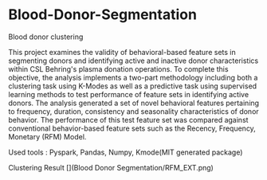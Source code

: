 # Blood-Donor-Segmentation
Blood donor clustering 


This project examines the validity of behavioral-based feature sets in segmenting donors and identifying active and inactive donor characteristics within CSL Behring's plasma donation operations. To complete this objective, the analysis implements a two-part methodology including both a clustering task using K-Modes as well as a predictive task using supervised learning methods to test performance of feature sets in identifying active donors. The analysis generated a set of novel behavioral features pertaining to frequency, duration, consistency and seasonality characteristics of donor behavior. The performance of this test feature set was compared against conventional behavior-based feature sets such as the Recency, Frequency, Monetary (RFM) Model. 

Used tools : Pyspark, Pandas, Numpy, Kmode(MIT generated package)


Clustering Result 
[](Blood Donor Segmentation/RFM_EXT.png)
